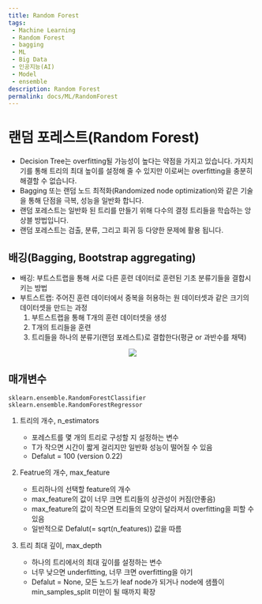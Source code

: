```yaml
---
title: Random Forest
tags: 
 - Machine Learning
 - Random Forest
 - bagging
 - ML
 - Big Data
 - 인공지능(AI)
 - Model
 - ensemble
description: Random Forest
permalink: docs/ML/RandomForest
---
```



# 랜덤 포레스트(Random Forest)
- Decision Tree는 overfitting될 가능성이 높다는 약점을 가지고 있습니다. 가지치기를 통해 트리의 최대 높이를 설정해 줄 수 있지만 이로써는 overfitting을 충분히 해결할 수 없습니다.
- Bagging 또는 랜덤 노드 최적화(Randomized node optimization)와 같은 기술을 통해 단점을 극복, 성능을 일반화 합니다.
- 랜덤 포레스트는 일반화 된 트리를 만들기 위해 다수의 결정 트리들을 학습하는 앙상블 방법입니다. 
- 랜덤 포레스트는 검출, 분류, 그리고 회귀 등 다양한 문제에 활용 됩니다.


## 배깅(Bagging, Bootstrap aggregating)
- 배깅: 부트스트랩을 통해 서로 다른 훈련 데이터로 훈련된 기초 분류기들을 결합시키는 방법
- 부트스트랩: 주어진 훈련 데이터에서 중복을 허용하는 원 데이터셋과 같은 크기의 데이터셋을 만드는 과정
    1. 부트스트랩을 통해 T개의 훈련 데이터셋을 생성
    2. T개의 트리들을 훈련
    3. 트리들을 하나의 분류기(랜덤 포레스트)로 결합한다(평균 or 과반수를 채택)

<center><img src='https://upload.wikimedia.org/wikipedia/commons/c/c7/Randomforests_ensemble.gif'></center>


## 매개변수

`sklearn.ensemble.RandomForestClassifier`
`sklearn.ensemble.RandomForestRegressor`

1. 트리의 개수, n_estimators
    - 포레스트를 몇 개의 트리로 구성할 지 설정하는 변수
    - T가 작으면 시간이 짧게 걸리지만 일반화 성능이 떨어질 수 있음 
    - Defalut = 100 (version 0.22)

2. Featrue의 개수, max_feature
    - 트리하나의 선택할 feature의 개수
    - max_feature의 값이 너무 크면 트리들의 상관성이 커짐(안좋음)
    - max_feature의 값이 작으면 트리들의 모양이 달라져서 overfitting을 피할 수 있음
    - 일반적으로 Defalut(= sqrt(n_features)) 값을 따름

3. 트리 최대 깊이, max_depth
    - 하나의 트리에서의 최대 깊이를 설정하는 변수
    - 너무 낮으면 underfitting, 너무 크면 overfitting을 야기
    - Defalut = None, 모든 노드가 leaf node가 되거나 node에 샘플이 min_samples_split 미만이 될 때까지 확장 

